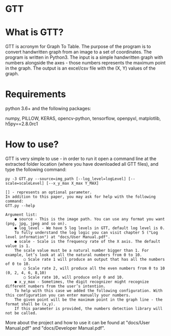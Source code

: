 # GTT
# What is GTT?
GTT is acronym for Graph To Table. The purpose of the program is to convert
handwritten graph from an image to a set of coordinates. The program is written in
Python3. The input is a simple handwritten graph with numbers alongside the axes -
those numbers represents the maximum point in the graph​.
The output is an excel/csv file with the (X, Y) values of the graph.

# Requirements
python 3.6+​ and the following packages:

numpy, PILLOW, KERAS, opencv-python, tensorflow, openpyxl, matplotlib, h5py==2.8.0rc1

# How to use?
GTT is very simple to use - in order to run it open a command line at the extracted
folder location (where you have downloaded all GTT files), and type the following
command:

	py -3 GTT.py --source=img_path [--log_level=logLevel] [--scale=scaleLevel] [--x_y_max X_max Y_MAX]
	
	[] - represents an optional parameter.
	In addition to this paper, you may ask for help with the following command:
	GTT.py --help
	
	Argument list:
		● source - This is the image path. You can use any format you want (png, jpg, jpeg and so on).
		● log_level - We have 5 log levels in GTT, default log level is 0.
		To fully understand the log logic you can visit chapter 5 ("Log level information") at "docs/User Manual.pdf".
		● scale - Scale is the frequency rate of the X axis. The default value is 1.
		The scale value must be a natural number bigger than 1. For example, let’s look at all the natural numbers from 0 to 10.
			○ Scale rate 1 will produce an output that has all the numbers of 0 to 10.
			○ Scale rate 2, will produce all the even numbers from 0 to 10 (0, 2, 4, 6, 8,10)
			○ Scale rate 10, will produce only 0 and 10.
		● x_y_max - Sometimes, the digit recognizer might recognize different numbers from the user’s intention.
		To help with this case we added the following configuration. With this configuration you can enter manually your numbers.
		The given point will be the maximum point in the graph line - the format shall be (x,y).
		If this parameter is provided, the numbers detection library will not be called.
		
More about the project and how to use it can be found at "docs/User Manual.pdf" and "docs/Developer Manual.pdf".
